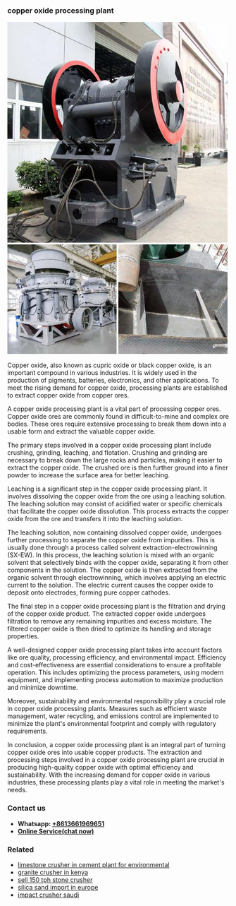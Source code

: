 <h3>copper oxide processing plant</h3><img src='1702260153.jpg' alt=''><p>Copper oxide, also known as cupric oxide or black copper oxide, is an important compound in various industries. It is widely used in the production of pigments, batteries, electronics, and other applications. To meet the rising demand for copper oxide, processing plants are established to extract copper oxide from copper ores.</p><p>A copper oxide processing plant is a vital part of processing copper ores. Copper oxide ores are commonly found in difficult-to-mine and complex ore bodies. These ores require extensive processing to break them down into a usable form and extract the valuable copper oxide. </p><p>The primary steps involved in a copper oxide processing plant include crushing, grinding, leaching, and flotation. Crushing and grinding are necessary to break down the large rocks and particles, making it easier to extract the copper oxide. The crushed ore is then further ground into a finer powder to increase the surface area for better leaching.</p><p>Leaching is a significant step in the copper oxide processing plant. It involves dissolving the copper oxide from the ore using a leaching solution. The leaching solution may consist of acidified water or specific chemicals that facilitate the copper oxide dissolution. This process extracts the copper oxide from the ore and transfers it into the leaching solution.</p><p>The leaching solution, now containing dissolved copper oxide, undergoes further processing to separate the copper oxide from impurities. This is usually done through a process called solvent extraction-electrowinning (SX-EW). In this process, the leaching solution is mixed with an organic solvent that selectively binds with the copper oxide, separating it from other components in the solution. The copper oxide is then extracted from the organic solvent through electrowinning, which involves applying an electric current to the solution. The electric current causes the copper oxide to deposit onto electrodes, forming pure copper cathodes.</p><p>The final step in a copper oxide processing plant is the filtration and drying of the copper oxide product. The extracted copper oxide undergoes filtration to remove any remaining impurities and excess moisture. The filtered copper oxide is then dried to optimize its handling and storage properties.</p><p>A well-designed copper oxide processing plant takes into account factors like ore quality, processing efficiency, and environmental impact. Efficiency and cost-effectiveness are essential considerations to ensure a profitable operation. This includes optimizing the process parameters, using modern equipment, and implementing process automation to maximize production and minimize downtime.</p><p>Moreover, sustainability and environmental responsibility play a crucial role in copper oxide processing plants. Measures such as efficient waste management, water recycling, and emissions control are implemented to minimize the plant's environmental footprint and comply with regulatory requirements.</p><p>In conclusion, a copper oxide processing plant is an integral part of turning copper oxide ores into usable copper products. The extraction and processing steps involved in a copper oxide processing plant are crucial in producing high-quality copper oxide with optimal efficiency and sustainability. With the increasing demand for copper oxide in various industries, these processing plants play a vital role in meeting the market's needs.</p><h3>Contact us</h3><ul><li><strong>Whatsapp:&nbsp;<a href="https://wa.me/8613661969651">+8613661969651</a></strong></li><li><a href="https://swt.shibang-china.com/?git&amp;zhl&amp;copper oxide processing plant"><strong>Online Service(chat now)</strong></a></li></ul><h3>Related</h3><ul><li><a href='limestone crusher in cement plant for environmental.md'>limestone crusher in cement plant for environmental</a></li><li><a href='granite crusher in kenya.md'>granite crusher in kenya</a></li><li><a href='sell 150 tph stone crusher.md'>sell 150 tph stone crusher</a></li><li><a href='silica sand import in europe.md'>silica sand import in europe</a></li><li><a href='impact crusher saudi.md'>impact crusher saudi</a></li></ul>